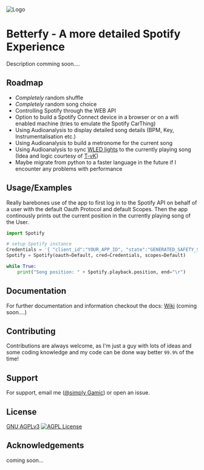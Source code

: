 
![Logo](https://dev-to-uploads.s3.amazonaws.com/uploads/articles/th5xamgrr6se0x5ro4g6.png)


# Betterfy - A more detailed Spotify Experience

Description comming soon....


## Roadmap

- *Completely* random shuffle
- *Completely* random song choice
- Controlling Spotify through the WEB API
- Option to build a Spotify Connect device in a browser or on a wifi enabled machine (tries to emulate the Spotify CarThing)
- Using Audioanalysis to display detailed song details (BPM, Key, Instrumentalisation etc.)
- Using Audioanalysis to build a metronome for the current song
- Using Audioanalysis to sync [WLED lights](https://github.com/Aircoookie/WLED) to the currently playing song (Idea and logic courtesy of [T-vK](https://github.com/T-vK/Beats4Wled))
- Maybe migrate from python to a faster language in the future if I encounter any problems with performance


## Usage/Examples
Really barebones use of the app to first log in to the Spotify API on behalf of a user with the default Oauth Protocol and default Scopes. Then the app continously prints out the current position in the currently playing song of the User.

```python
import Spotify

# setup Spotify instance 
Credentials = '{ "client_id":"YOUR_APP_ID", "state":"GENERATED_SAFETY_STRING"}'
Spotify = Spotify(oauth=Default, cred=Credentials, scopes=Default)

while True:
    print("Song position: " + Spotify.playback.position, end="\r")

```

## Documentation

For further documentation and information checkout the docs:
[Wiki]() (coming soon....)


## Contributing

Contributions are always welcome, as I'm just a guy with lots of ideas and some coding knowledge and my code can be done way better `99.9%` of the time!



## Support

For support, email me ([@simply Gamic](https://github.com/simply-Gamic)) or open an issue.


## License

[GNU AGPLv3](https://choosealicense.com/licenses/agpl-3.0/) [![AGPL License](https://img.shields.io/badge/license-AGPL-blue.svg)](http://www.gnu.org/licenses/agpl-3.0)



## Acknowledgements
coming soon...
